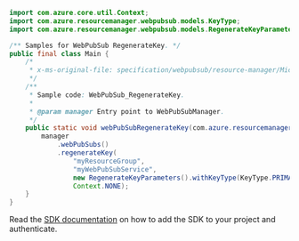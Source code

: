 ```java
import com.azure.core.util.Context;
import com.azure.resourcemanager.webpubsub.models.KeyType;
import com.azure.resourcemanager.webpubsub.models.RegenerateKeyParameters;

/** Samples for WebPubSub RegenerateKey. */
public final class Main {
    /*
     * x-ms-original-file: specification/webpubsub/resource-manager/Microsoft.SignalRService/stable/2021-10-01/examples/WebPubSub_RegenerateKey.json
     */
    /**
     * Sample code: WebPubSub_RegenerateKey.
     *
     * @param manager Entry point to WebPubSubManager.
     */
    public static void webPubSubRegenerateKey(com.azure.resourcemanager.webpubsub.WebPubSubManager manager) {
        manager
            .webPubSubs()
            .regenerateKey(
                "myResourceGroup",
                "myWebPubSubService",
                new RegenerateKeyParameters().withKeyType(KeyType.PRIMARY),
                Context.NONE);
    }
}
```

Read the [SDK documentation](https://github.com/Azure/azure-sdk-for-java/blob/azure-resourcemanager-webpubsub_1.0.0-beta.2/sdk/webpubsub/azure-resourcemanager-webpubsub/README.md) on how to add the SDK to your project and authenticate.
